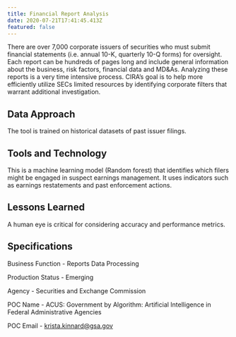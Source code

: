 ```yaml
---
title: Financial Report Analysis
date: 2020-07-21T17:41:45.413Z
featured: false
---
```

There are over 7,000 corporate issuers of securities who must submit financial statements (i.e. annual 10-K, quarterly 10-Q forms) for oversight. Each report can be hundreds of pages long and include general information about the business, risk factors, financial data and MD&As. Analyzing these reports is a very time intensive process. CIRA’s goal is to help more efficiently utilize SECs limited resources by identifying corporate filters that warrant additional investigation.

## Data Approach

The tool is trained on historical datasets of past issuer filings.

## Tools and Technology

This is a machine learning model (Random forest) that identifies which filers might be engaged in suspect earnings management. It uses indicators such as earnings restatements and past enforcement actions.

## Lessons Learned

A human eye is critical for considering accuracy and performance metrics.

## Specifications

Business Function - Reports Data Processing

Production Status - Emerging

Agency - Securities and Exchange Commission

POC Name - ACUS: Government by Algorithm: Artificial Intelligence in Federal Administrative Agencies

POC Email - krista.kinnard@gsa.gov